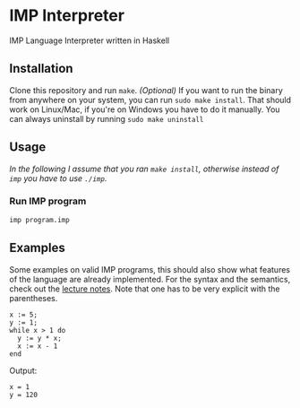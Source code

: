# IMP Interpreter

IMP Language Interpreter written in Haskell

## Installation

Clone this repository and run `make`. _(Optional)_ If you want to run the binary from anywhere on your system, you can run `sudo make install`. That should work on Linux/Mac, if you're on Windows you have to do it manually. You can always uninstall by running `sudo make uninstall`

## Usage

_In the following I assume that you ran `make install`, otherwise instead of `imp` you have to use `./imp`._

### Run IMP program

```bash
imp program.imp
```

## Examples

Some examples on valid IMP programs, this should also show what features of the language are already implemented. For the syntax and the semantics, check out the [lecture notes](https://ethz.ch/content/dam/ethz/special-interest/infk/inst-infsec/information-security-group-dam/education/ss2023/fmfp/fm/02-IMPLanguage.pdf). Note that one has to be very explicit with the parentheses.

```
x := 5;
y := 1;
while x > 1 do
  y := y * x;
  x := x - 1
end
```

Output:

```
x = 1
y = 120
```
